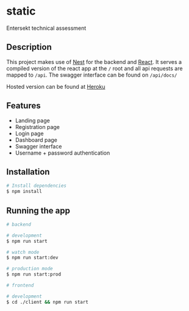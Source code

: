 # static

Entersekt technical assessment

## Description

This project makes use of [Nest](https://github.com/nestjs/nest) for the backend and [React](https://github.com/facebook/react). It serves a compiled version of the react app at the `/` root and all api requests are mapped to `/api`. The swagger interface can be found on `/api/docs/`

Hosted version can be found at [Heroku](https://static-demo.herokuapp.com/)

## Features
- Landing page
- Registration page
- Login page
- Dashboard page
- Swagger interface 
- Username + password authentication

## Installation

```bash
# Install dependencies 
$ npm install

```

## Running the app

```bash
# backend

# development
$ npm run start

# watch mode
$ npm run start:dev

# production mode
$ npm run start:prod

# frontend

# development
$ cd ./client && npm run start


```

